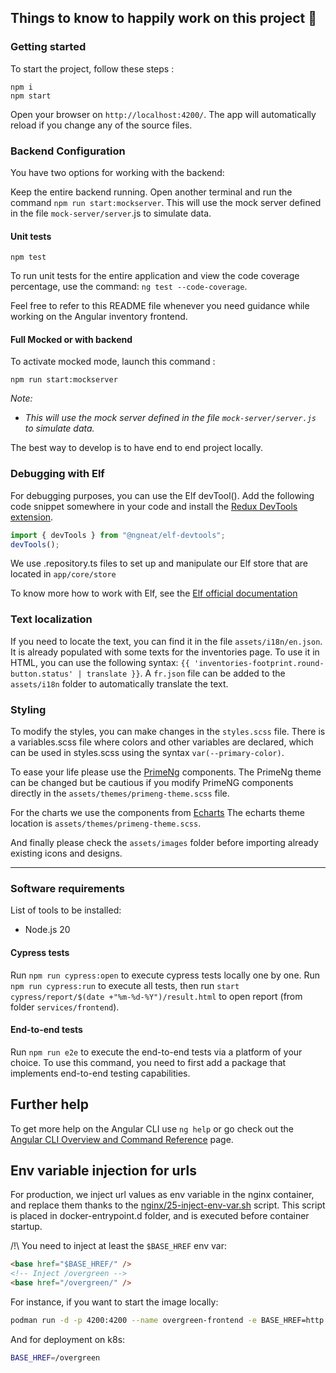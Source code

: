 ## Things to know to happily work on this project 🌈
 
### Getting started

To start the project, follow these steps :

```
npm i
npm start
```

Open your browser on `http://localhost:4200/`. The app will automatically reload if you
change any of the source files.

### Backend Configuration

You have two options for working with the backend:

Keep the entire backend running.
Open another terminal and run the command `npm run start:mockserver`. This will use the
mock server defined in the file `mock-server/server`.js to simulate data.

#### Unit tests

```
npm test
```

To run unit tests for the entire application and view the code coverage percentage, use
the command: `ng test --code-coverage`.

Feel free to refer to this README file whenever you need guidance while working on the
Angular inventory frontend.

#### Full Mocked or with backend

To activate mocked mode, launch this command :

```shell
npm run start:mockserver
```

_Note:_

-   _This will use the mock server defined in the file `mock-server/server.js` to simulate
    data._

The best way to develop is to have end to end project locally.

### Debugging with Elf

For debugging purposes, you can use the Elf devTool(). Add the following code snippet
somewhere in your code and install
the [Redux DevTools extension](https://chrome.google.com/webstore/detail/redux-devtools/lmhkpmbekcpmknklioeibfkpmmfibljd).

```typescript
import { devTools } from "@ngneat/elf-devtools";
devTools();
```

We use .repository.ts files to set up and manipulate our Elf store that are located
in `app/core/store`

To know more how to work with Elf, see
the [Elf official documentation](https://ngneat.github.io/elf/)

### Text localization

If you need to locate the text, you can find it in the file `assets/i18n/en.json`. It is
already populated with some texts for the inventories page. To use it in HTML, you can use
the following syntax: `{{ 'inventories-footprint.round-button.status' | translate }}`.
A `fr.json` file can be added to the `assets/i18n` folder to automatically translate the
text.

### Styling

To modify the styles, you can make changes in the `styles.scss` file. There is a
variables.scss file where colors and other variables are declared, which can be used in
styles.scss using the syntax `var(--primary-color)`.

To ease your life please use the [PrimeNg](https://primeng.org/) components.
The PrimeNg theme can be changed but be cautious if you modify PrimeNG components directly
in the `assets/themes/primeng-theme.scss` file.

For the charts we use the components
from [Echarts](https://echarts.apache.org/en/index.html)
The echarts theme location is `assets/themes/primeng-theme.scss`.

And finally please check the `assets/images` folder before importing already existing
icons and designs.

---

### Software requirements

List of tools to be installed:

-   Node.js 20

#### Cypress tests

Run `npm run cypress:open` to execute cypress tests locally one by one.
Run `npm run cypress:run` to execute all tests, then run `start cypress/report/$(date +"%m-%d-%Y")/result.html` to open report (from folder `services/frontend`).

#### End-to-end tests

Run `npm run e2e` to execute the end-to-end tests via a platform of your choice. To use
this command, you need to first add a package that implements end-to-end testing
capabilities.

## Further help

To get more help on the Angular CLI use `ng help` or go check out
the [Angular CLI Overview and Command Reference](https://angular.io/cli) page.

## Env variable injection for urls

For production, we inject url values as env variable in the nginx container, and replace
them thanks to the [nginx/25-inject-env-var.sh](nginx/25-inject-env-var.sh) script.
This script is placed in docker-entrypoint.d folder, and is executed before container
startup.

/!\ You need to inject at least the `$BASE_HREF` env var:

```html
<base href="$BASE_HREF/" />
<!-- Inject /overgreen -->
<base href="/overgreen/" />
```

For instance, if you want to start the image locally:

```sh
podman run -d -p 4200:4200 --name overgreen-frontend -e BASE_HREF=http://localhost:4200
```

And for deployment on k8s:

```sh
BASE_HREF=/overgreen
```
